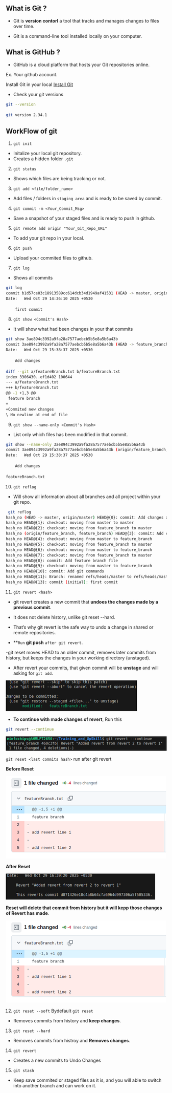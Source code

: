 What is Git ?
---
- Git is **version contorl** a tool that tracks and manages changes to files over time.

- Git is a command-line tool installed locally on your computer.

What is GitHub ?
---

- GitHub is a cloud platform that hosts your Git repositories online.

Ex. Your github account.

Install Git in your local
[Install Git](https://git-scm.com/install/linux)

- Check your git versions

```bash
git --version

git version 2.34.1
```

WorkFlow of git
---

1. `git init`

- Initalize your local git repository.
- Creates a hidden folder `.git`

2. `git status`

- Shows which files are being tracking or not.

3. `git add <file/folder_name>`

- Add files / folders in `staging area` and is ready to be saved by commit.

4. `git commit -m <Your_Commit_Msg>`

- Save a snapshot of your staged files and is ready to push in github.

5. `git remote add origin "Your_Git_Repo_URL"`

- To add your git repo in your local.

6. `git push`

- Upload your commited files to github.


7. `git log`

- Shows all commits

```bash
git log
commit b1d57ce03c18913589cc614dcb34d1949af41531 (HEAD -> master, origin/master)
Date:   Wed Oct 29 14:36:10 2025 +0530
 
    first commit
```

8. `git show <Commit's Hash>`

- It will show what had been changes in your that commits

```bash
git show 3ae894c3992a9fa28a7577aebcb5b5e8a5b6a43b
commit 3ae894c3992a9fa28a7577aebcb5b5e8a5b6a43b (HEAD -> feature_branch, origin/feature_branch)
Date:   Wed Oct 29 15:38:37 2025 +0530

    Add changes

diff --git a/featureBranch.txt b/featureBranch.txt
index 3306430..ef1d402 100644
--- a/featureBranch.txt
+++ b/featureBranch.txt
@@ -1 +1,3 @@
 feature branch
+
+Commited new changes
\ No newline at end of file
```

9. `git show --name-only <Commit's Hash>`

- List only which files has been modified in that commit.

```bash
git show --name-only 3ae894c3992a9fa28a7577aebcb5b5e8a5b6a43b
commit 3ae894c3992a9fa28a7577aebcb5b5e8a5b6a43b (origin/feature_branch, feature_branch)
Date:   Wed Oct 29 15:38:37 2025 +0530

    Add changes

featureBranch.txt
```

10. `git reflog`

- Will show all information about all branches and all project within your git repo.

```bash
 git reflog
hash_no (HEAD -> master, origin/master) HEAD@{0}: commit: Add changes and show hash
hash_no HEAD@{1}: checkout: moving from master to master
hash_no HEAD@{2}: checkout: moving from feature_branch to master
hash_no (origin/feature_branch, feature_branch) HEAD@{3}: commit: Add changes
hash_no HEAD@{4}: checkout: moving from master to feature_branch
hash_no HEAD@{5}: checkout: moving from feature_branch to master
hash_no HEAD@{6}: checkout: moving from master to feature_branch
hash_no HEAD@{7}: checkout: moving from feature_branch to master
hash_no HEAD@{8}: commit: Add feature branch file
hash_no HEAD@{9}: checkout: moving from master to feature_branch
hash_no HEAD@{10}: commit: Add git commands
hash_no HEAD@{11}: Branch: renamed refs/heads/master to refs/heads/master
hash_no HEAD@{13}: commit (initial): first commit
```

11. `git revert <hash>`

- git revert creates a new commit that **undoes the changes made by a previous commit**.
- It does not delete history, unlike git reset --hard.
- That’s why git revert is the safe way to undo a change in shared or remote repositories.

- **`Run` **git push** `after git revert`.

-git reset <commit-hash> moves HEAD to an older commit, removes later commits from history, but keeps the changes in your working directory (unstaged).

- After revert your commits, that given commit will be **unstage** and will asking for `git add`.

![alt text](revert.png)

- **To continue with made changes of revert**, Run this

```bash
git revert --continue
```

![alt text](rcontinue.png)


`git reset <last commits hash>` run after git revert

**Before Reset**

![alt text](breset.png)

**After Reset**

![alt text](areset.png)

**Reset will delete that commit from history but it will kepp those changes of Revert has made**.

![alt text](breset.png)

12. `git reset --soft` Bydefault `git reset`

- Removes commits from history and **keep changes**.

13. `git reset --hard`

- Removes commits from histroy and **Removes changes**.

14. `git revert`

- Creates a new commits to Undo Changes

15. `git stash`

- Keep save commited or staged files as it is, and you will able to switch into another branch and can work on it.